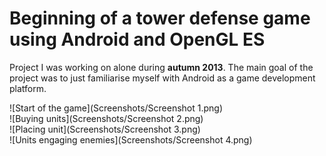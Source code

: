 # Beginning of a tower defense game using Android and OpenGL ES


Project I was working on alone during <b>autumn 2013</b>. The main goal of the project was to just familiarise myself with Android as a game development platform.


![Start of the game](Screenshots/Screenshot 1.png)<br>
![Buying units](Screenshots/Screenshot 2.png)<br>
![Placing unit](Screenshots/Screenshot 3.png)<br>
![Units engaging enemies](Screenshots/Screenshot 4.png)
